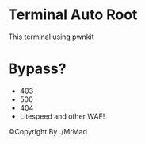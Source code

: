 # Terminal Auto Root 
This terminal using pwnkit 

# Bypass?

* 403
* 500
* 404
* Litespeed 
and other WAF!

&copy;Copyright By ./MrMad
